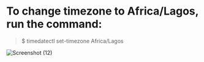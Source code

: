 # To change timezone to Africa/Lagos, run the command:

>$ timedatectl set-timezone Africa/Lagos

![Screenshot (12)](https://user-images.githubusercontent.com/109033746/197370127-683f50c4-3f4c-4cc1-950e-56de550298fc.png)

